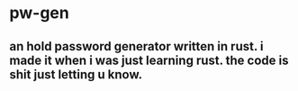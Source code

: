 # pw-gen

## an hold password generator written in rust. i made it when i was just learning rust. the code is shit just letting u know.
